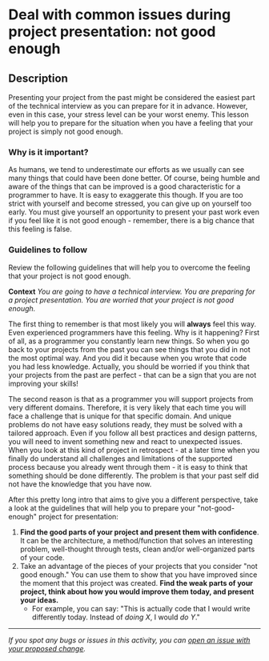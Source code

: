 # Deal with common issues during project presentation: not good enough

## Description

Presenting your project from the past might be considered the easiest part of the technical interview as you can prepare for it in advance.
However, even in this case, your stress level can be your worst enemy. This lesson will help you to prepare for the situation when you have a feeling that your project is simply not good enough.

### Why is it important?

As humans, we tend to underestimate our efforts as we usually can see many things that could have been done better.
Of course, being humble and aware of the things that can be improved is a good characteristic for a programmer to have.
It is easy to exaggerate this though. If you are too strict with yourself and become stressed, you can give up on yourself too early.
You must give yourself an opportunity to present your past work even if you feel like it is not good enough - remember, there is a big chance that this feeling is false.

### Guidelines to follow

Review the following guidelines that will help you to overcome the feeling that your project is not good enough.

**Context**
*You are going to have a technical interview. You are preparing for a project presentation. You are worried that your project is not good enough.*

The first thing to remember is that most likely you will **always** feel this way. Even experienced programmers have this feeling.
Why is it happening? First of all, as a programmer you constantly learn new things. So when you go back to your projects from the past you can see things that you did in not the most optimal way.  And you did it because when you wrote that code you had less knowledge. Actually, you should be worried if you think that your projects from the past are perfect - that can be a sign that you are not improving your skills!

The second reason is that as a programmer you will support projects from very different domains. Therefore, it is very likely that each time you will face a challenge that is unique for that specific domain. And unique problems do not have easy solutions ready, they must be solved with a tailored approach. Even if you follow all best practices and design patterns, you will need to invent something new and react to unexpected issues. When you look at this kind of project in retrospect -  at a later time when you finally do understand all challenges and limitations of the supported process because you already went through them - it is easy to think that something should be done differently. The problem is that your past self did not have the knowledge that you have now.

After this pretty long intro that aims to give you a different perspective, take a look at the guidelines that will help you to prepare your "not-good-enough" project for presentation:

1. **Find the good parts of your project and present them with confidence**. It can be the architecture, a method/function that solves an interesting problem, well-thought through tests, clean and/or well-organized parts of your code.
2. Take an advantage of the pieces of your projects that you consider "not good enough." You can use them to show that you have improved since the moment that this project was created. **Find the weak parts of your project, think about how you would improve them today, and present your ideas.**
   - For example, you can say: "This is actually code that I would write differently today. Instead of *doing X*, I would *do Y*."
 

---

*If you spot any bugs or issues in this activity, you can [open an issue with your proposed change](https://github.com/microverseinc/curriculum-transversal-skills/blob/main/git-github/articles/open_issue.md).*
